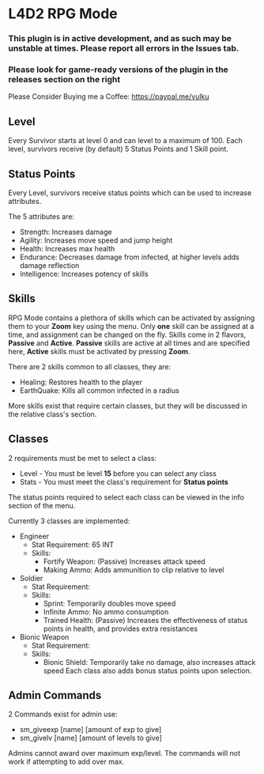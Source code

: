 # L4D2 RPG Mode

### **This plugin is in active development, and as such may be unstable at times. Please report all errors in the Issues tab.**

### **Please look for game-ready versions of the plugin in the releases section on the right**

Please Consider Buying me a Coffee: https://paypal.me/vulku

## Level
Every Survivor starts at level 0 and can level to a maximum of 100.
Each level, survivors receive (by default) 5 Status Points and 1 Skill point.

## Status Points
Every Level, survivors receive status points which can be used to increase attributes.

The 5 attributes are:
* Strength: Increases damage
* Agility: Increases move speed and jump height
* Health: Increases max health
* Endurance: Decreases damage from infected, at higher levels adds damage reflection
* Intelligence: Increases potency of skills

## Skills
RPG Mode contains a plethora of skills which can be activated by assigning them to your **Zoom** key using the menu.
Only **one** skill can be assigned at a time, and assignment can be changed on the fly. Skills come in 2 flavors, **Passive** and **Active**.
**Passive** skills are active at all times and are specified here, **Active** skills must be activated by pressing **Zoom**.

There are 2 skills common to all classes,
they are:
* Healing: Restores health to the player
* EarthQuake: Kills all common infected in a radius

More skills exist that require certain classes, but they will be discussed in the relative class's section.

## Classes
2 requirements must be met to select a class:
* Level - You must be level **15** before you can select any class
* Stats - You must meet the class's requirement for **Status points**

The status points required to select each class can be viewed in the info section of the menu.

Currently 3 classes are implemented:
* Engineer
  * Stat Requirement: 65 INT
  * Skills:
    * Fortify Weapon: (Passive) Increases attack speed
    * Making Ammo: Adds ammunition to clip relative to level
* Soldier
  * Stat Requirement:
  * Skills:
    * Sprint: Temporarily doubles move speed
    * Infinite Ammo: No ammo consumption
    * Trained Health: (Passive) Increases the effectiveness of status points in health, and provides extra resistances
* Bionic Weapon
  * Stat Requirement:
  * Skills:
    * Bionic Shield: Temporarily take no damage, also increases attack speed
Each class also adds bonus status points upon selection.

## Admin Commands
2 Commands exist for admin use:
* sm_giveexp [name] [amount of exp to give]
* sm_givelv [name] [amount of levels to give]

Admins cannot award over maximum exp/level. The commands will not work if attempting to add over max.
